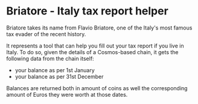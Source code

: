 # Briatore - Italy tax report helper
Briatore takes its name from Flavio Briatore, one of the Italy's most famous tax evader of the recent history. 

It represents a tool that can help you fill out your tax report if you live in Italy. To do so, given the details of a Cosmos-based chain, it gets the following data from the chain itself: 
- your balance as per 1st January
- your balance as per 31st December

Balances are returned both in amount of coins as well the corresponding amount of Euros they were worth at those dates.
